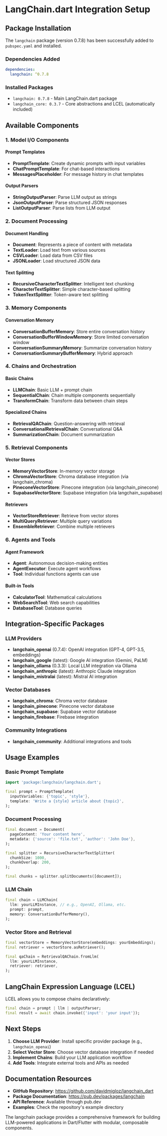 # LangChain.dart Integration Setup

## Package Installation

The `langchain` package (version 0.7.8) has been successfully added to `pubspec.yaml` and installed.

### Dependencies Added
```yaml
dependencies:
  langchain: ^0.7.8
```

### Installed Packages
- `langchain: 0.7.8` - Main LangChain.dart package
- `langchain_core: 0.3.7` - Core abstractions and LCEL (automatically included)

## Available Components

### 1. Model I/O Components

#### Prompt Templates
- **PromptTemplate**: Create dynamic prompts with input variables
- **ChatPromptTemplate**: For chat-based interactions
- **MessagesPlaceholder**: For message history in chat templates

#### Output Parsers
- **StringOutputParser**: Parse LLM output as strings
- **JsonOutputParser**: Parse structured JSON responses
- **ListOutputParser**: Parse lists from LLM output

### 2. Document Processing

#### Document Handling
- **Document**: Represents a piece of content with metadata
- **TextLoader**: Load text from various sources
- **CSVLoader**: Load data from CSV files
- **JSONLoader**: Load structured JSON data

#### Text Splitting
- **RecursiveCharacterTextSplitter**: Intelligent text chunking
- **CharacterTextSplitter**: Simple character-based splitting
- **TokenTextSplitter**: Token-aware text splitting

### 3. Memory Components

#### Conversation Memory
- **ConversationBufferMemory**: Store entire conversation history
- **ConversationBufferWindowMemory**: Store limited conversation window
- **ConversationSummaryMemory**: Summarize conversation history
- **ConversationSummaryBufferMemory**: Hybrid approach

### 4. Chains and Orchestration

#### Basic Chains
- **LLMChain**: Basic LLM + prompt chain
- **SequentialChain**: Chain multiple components sequentially
- **TransformChain**: Transform data between chain steps

#### Specialized Chains
- **RetrievalQAChain**: Question-answering with retrieval
- **ConversationalRetrievalChain**: Conversational Q&A
- **SummarizationChain**: Document summarization

### 5. Retrieval Components

#### Vector Stores
- **MemoryVectorStore**: In-memory vector storage
- **ChromaVectorStore**: Chroma database integration (via langchain_chroma)
- **PineconeVectorStore**: Pinecone integration (via langchain_pinecone)
- **SupabaseVectorStore**: Supabase integration (via langchain_supabase)

#### Retrievers
- **VectorStoreRetriever**: Retrieve from vector stores
- **MultiQueryRetriever**: Multiple query variations
- **EnsembleRetriever**: Combine multiple retrievers

### 6. Agents and Tools

#### Agent Framework
- **Agent**: Autonomous decision-making entities
- **AgentExecutor**: Execute agent workflows
- **Tool**: Individual functions agents can use

#### Built-in Tools
- **CalculatorTool**: Mathematical calculations
- **WebSearchTool**: Web search capabilities
- **DatabaseTool**: Database queries

## Integration-Specific Packages

### LLM Providers
- **langchain_openai** (0.7.4): OpenAI integration (GPT-4, GPT-3.5, embeddings)
- **langchain_google** (latest): Google AI integration (Gemini, PaLM)
- **langchain_ollama** (0.3.3): Local LLM integration via Ollama
- **langchain_anthropic** (latest): Anthropic Claude integration
- **langchain_mistralai** (latest): Mistral AI integration

### Vector Databases
- **langchain_chroma**: Chroma vector database
- **langchain_pinecone**: Pinecone vector database
- **langchain_supabase**: Supabase vector database
- **langchain_firebase**: Firebase integration

### Community Integrations
- **langchain_community**: Additional integrations and tools

## Usage Examples

### Basic Prompt Template
```dart
import 'package:langchain/langchain.dart';

final prompt = PromptTemplate(
  inputVariables: {'topic', 'style'},
  template: 'Write a {style} article about {topic}',
);
```

### Document Processing
```dart
final document = Document(
  pageContent: 'Your content here',
  metadata: {'source': 'file.txt', 'author': 'John Doe'},
);

final splitter = RecursiveCharacterTextSplitter(
  chunkSize: 1000,
  chunkOverlap: 200,
);

final chunks = splitter.splitDocuments([document]);
```

### LLM Chain
```dart
final chain = LLMChain(
  llm: yourLLMInstance, // e.g., OpenAI, Ollama, etc.
  prompt: prompt,
  memory: ConversationBufferMemory(),
);
```

### Vector Store and Retrieval
```dart
final vectorStore = MemoryVectorStore(embeddings: yourEmbeddings);
final retriever = vectorStore.asRetriever();

final qaChain = RetrievalQAChain.fromLlm(
  llm: yourLLMInstance,
  retriever: retriever,
);
```

## LangChain Expression Language (LCEL)

LCEL allows you to compose chains declaratively:

```dart
final chain = prompt | llm | outputParser;
final result = await chain.invoke({'input': 'your input'});
```

## Next Steps

1. **Choose LLM Provider**: Install specific provider package (e.g., `langchain_openai`)
2. **Select Vector Store**: Choose vector database integration if needed
3. **Implement Chains**: Build your LLM application workflow
4. **Add Tools**: Integrate external tools and APIs as needed

## Documentation Resources

- **GitHub Repository**: https://github.com/davidmigloz/langchain_dart
- **Package Documentation**: https://pub.dev/packages/langchain
- **API Reference**: Available through pub.dev
- **Examples**: Check the repository's example directory

The langchain package provides a comprehensive framework for building LLM-powered applications in Dart/Flutter with modular, composable components.
